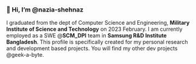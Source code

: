 ### 👋 Hi, I’m @nazia-shehnaz

I graduated from the dept of Computer Science and Engineering, **Military Institute of Science and Technology** on 2023 February. I am currently employed as a SWE @**SCM_DPI** team in **Samsung R&D Institute Bangladesh**. 
This profile is specifically created for my personal research and development based projects. You will find my other dev projects @geek-a-byte.  

<!---
nazia-shehnaz/nazia-shehnaz is a ✨ special ✨ repository because its `README.md` (this file) appears on your GitHub profile.
You can click the Preview link to take a look at your changes.
--->
